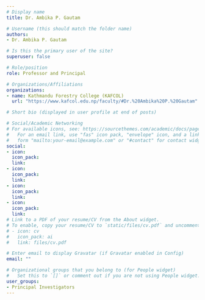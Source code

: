 ```yaml
---
# Display name
title: Dr. Ambika P. Gautam

# Username (this should match the folder name)
authors:
- Dr. Ambika P. Gautam

# Is this the primary user of the site?
superuser: false

# Role/position
role: Professor and Principal

# Organizations/Affiliations
organizations:
- name: Kathmandu Forestry College (KAFCOL)
  url: "https://www.kafcol.edu.np/faculty/#Dr.%20Ambika%20P.%20Gautam"

# Short bio (displayed in user profile at end of posts)

# Social/Academic Networking
# For available icons, see: https://sourcethemes.com/academic/docs/page-builder/#icons
#   For an email link, use "fas" icon pack, "envelope" icon, and a link in the
#   form "mailto:your-email@example.com" or "#contact" for contact widget.
social:
- icon: 
  icon_pack: 
  link: 
- icon: 
  icon_pack: 
  link: 
- icon: 
  icon_pack: 
  link: 
- icon: 
  icon_pack: 
  link:
# Link to a PDF of your resume/CV from the About widget.
# To enable, copy your resume/CV to `static/files/cv.pdf` and uncomment the lines below.
# - icon: cv
#   icon_pack: ai
#   link: files/cv.pdf

# Enter email to display Gravatar (if Gravatar enabled in Config)
email: ""

# Organizational groups that you belong to (for People widget)
#   Set this to `[]` or comment out if you are not using People widget.
user_groups:
- Principal Investigators
---
```

